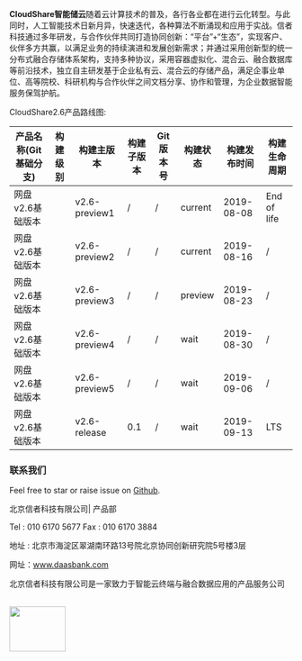
**CloudShare智能储云**随着云计算技术的普及，各行各业都在进行云化转型。与此同时，人工智能技术日新月异，快速迭代，各种算法不断涌现和应用于实战。信者科技通过多年研发，与合作伙伴共同打造协同创新：“平台”+“生态”，实现客户、伙伴多方共赢，以满足业务的持续演进和发展创新需求；并通过采用创新型的统一分布式融合存储体系架构，支持多种协议，采用容器虚拟化、混合云、融合数据库等前沿技术，独立自主研发基于企业私有云、混合云的存储产品，满足企事业单位、高等院校、科研机构与合作伙伴之间文档分享、协作和管理，为企业数据智能服务保驾护航。

CloudShare2.6产品路线图:

产品名称(Git基础分支) | 构建级别 | 构建主版本 | 构建子版本 | Git版本号 | 构建状态 | 构建发布时间 | 构建生命周期
-- | -- | -- | -- | -- | -- | -- | --
网盘v2.6基础版本 |   | v2.6-preview1 | / | / | current | 2019-08-08 | End of life
网盘v2.6基础版本 |   | v2.6-preview2 | / | / | current | 2019-08-16 | /
网盘v2.6基础版本 |   | v2.6-preview3 | / | / | preview| 2019-08-23 | /
网盘v2.6基础版本 |   | v2.6-preview4 | / | / | wait | 2019-08-30 | /
网盘v2.6基础版本 |   | v2.6-preview5 | / | / | wait | 2019-09-06 | /
网盘v2.6基础版本 |   | v2.6-release | 0.1 | / | wait | 2019-09-13 | LTS

### 联系我们

Feel free to star or raise issue on [Github](https://github.com/XINZHEKEJI/CloudDocument).

北京信者科技有限公司| 产品部

Tel : 010 6170 5677   Fax : 010 6170 3884

地址 : 北京市海淀区翠湖南环路13号院北京协同创新研究院5号楼3层

网址：www.daasbank.com


北京信者科技有限公司是一家致力于智能云终端与融合数据应用的产品服务公司

<br>
<a href="http://www.daasbank.com"><img src="https://github.com/XINZHEKEJI/CloudDocument/blob/master/image/logo.png" width="100" height="80" /></a>
</br>
